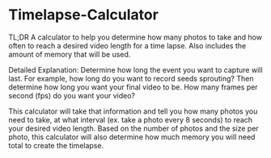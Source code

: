 # Timelapse-Calculator
TL;DR
A calculator to help you determine how many photos to take and how often to reach a desired video length for a time lapse.
Also includes the amount of memory that will be used.

Detailed Explanation:
Determine how long the event you want to capture will last. For example, how long do you want to record seeds sprouting?
Then determine how long you want your final video to be.
How many frames per second (fps) do you want your video?

This calculator will take that information and tell you how many photos you need to take,
at what interval (ex. take a photo every 8 seconds) to reach your desired video length. 
Based on the number of photos and the size per photo,
this calculator will also determine how much memory you will need total to create the timelapse.
